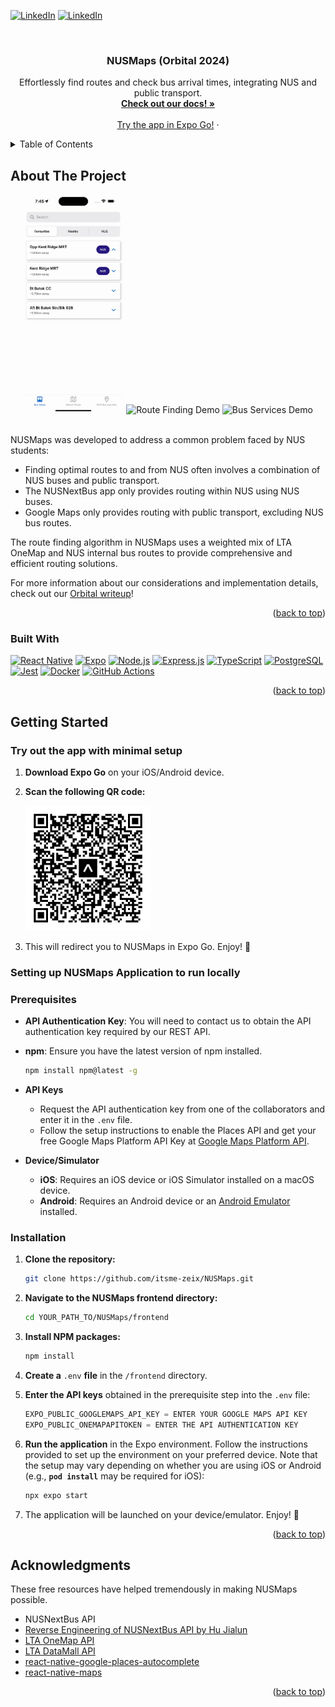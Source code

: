 <!-- Improved compatibility of back to top link: See: https://github.com/othneildrew/Best-README-Template/pull/73 -->
<a id="readme-top"></a>
<!--
*** Thanks for checking out the Best-README-Template. If you have a suggestion
*** that would make this better, please fork the repo and create a pull request
*** or simply open an issue with the tag "enhancement".
*** Don't forget to give the project a star!
*** Thanks again! Now go create something AMAZING! :D
-->



<!-- PROJECT SHIELDS -->
<!--
*** I'm using markdown "reference style" links for readability.
*** Reference links are enclosed in brackets [ ] instead of parentheses ( ).
*** See the bottom of this document for the declaration of the reference variables
*** for contributors-url, forks-url, etc. This is an optional, concise syntax you may use.
*** https://www.markdownguide.org/basic-syntax/#reference-style-links
-->
<!-- [![Contributors][contributors-shield]][contributors-url
[![Forks][forks-shield]][forks-url]
[![Stargazers][stars-shield]][stars-url]
[![Issues][issues-shield]][issues-url]
[![MIT License][license-shield]][license-url] -->
[![LinkedIn][ly-linkedin-shield]][ly-linkedin-url] 
[![LinkedIn][sr-linkedin-shield]][sr-linkedin-url] 

<!-- PROJECT LOGO -->
<br />
<div align="center">
  <!-- <a href="https://github.com/othneildrew/Best-README-Template">
    <img src="images/logo.png" alt="Logo" width="80" height="80">
  </a> -->

  <h3 align="center">NUSMaps (Orbital 2024)</h3>

  <p align="center">
    Effortlessly find routes and check bus arrival times, integrating NUS and public transport.
    <br />
    <a href="https://docs.google.com/document/d/1OixiEyLXQwfd-JoF3s_XRjfoQGEu8IjpKqIKieb5gWw/edit"><strong>Check out our docs! »</strong></a>
    <br />
    <br />
    <a href="#expo-go-section">Try the app in Expo Go!</a>
    ·
  </p>
</div>



<!-- TABLE OF CONTENTS -->
<details>
  <summary>Table of Contents</summary>
  <ol>
    <li>
      <a href="#about-the-project">About The Project</a>
      <ul>
        <li><a href="#built-with">Built With</a></li>
      </ul>
    </li>
    <li>
      <a href="#getting-started">Getting Started</a>
      <ul>
        <li><a href="#prerequisites">Prerequisites</a></li>
        <li><a href="#installation">Installation</a></li>
      </ul>
    </li>
    <li><a href="#usage">Usage</a></li>
    <!-- <li><a href="#roadmap">Roadmap</a></li>
    <li><a href="#contributing">Contributing</a></li>
    <li><a href="#license">License</a></li>
    <li><a href="#contact">Contact</a></li> -->
    <li><a href="#acknowledgments">Acknowledgments</a></li>
  </ol>
</details>



<!-- ABOUT THE PROJECT -->
## About The Project

<div align="center">
<img src="./README-assets/busStopsDemo.gif" alt="Bus Stops Demo" style="width: 32%;">
<img src="./README-assets/routeFindingDemo.gif" alt="Route Finding Demo" style="width: 32%;">
  <img src="./README-assets/busServicesDemo.gif" alt="Bus Services Demo" style="width: 32%;">
</div>
<br>

NUSMaps was developed to address a common problem faced by NUS students: 
* Finding optimal routes to and from NUS often involves a combination of NUS buses and public transport.
* The NUSNextBus app only provides routing within NUS using NUS buses.
* Google Maps only provides routing with public transport, excluding NUS bus routes.

The route finding algorithm in NUSMaps uses a weighted mix of LTA OneMap and NUS internal bus routes to provide comprehensive and efficient routing solutions.

For more information about our considerations and implementation details, check out our [Orbital writeup](https://docs.google.com/document/d/1OixiEyLXQwfd-JoF3s_XRjfoQGEu8IjpKqIKieb5gWw/edit)!

<p align="right">(<a href="#readme-top">back to top</a>)</p>



### Built With 

[![React Native][ReactNative.js]][ReactNative-url]
[![Expo][Expo.js]][Expo-url]
[![Node.js][Node.js]][Node-url]
[![Express.js][Express.js]][Express-url]
[![TypeScript][TypeScript]][TypeScript-url]
[![PostgreSQL][PostgreSQL]][PostgreSQL-url]
[![Jest][Jest]][Jest-url]
[![Docker][Docker]][Docker-url]
[![GitHub Actions][GitHubActions]][GitHubActions-url]


<p align="right">(<a href="#readme-top">back to top</a>)</p>



<!-- GETTING STARTED -->
## Getting Started
<a id="expo-go-section"></a>
### Try out the app with minimal setup
1) **Download Expo Go** on your iOS/Android device.

2) **Scan the following QR code:**  <br>

    <img src="./README-assets/expogo-qrcode.png" alt="Expo Go QR Code" width="200" height="200">

3) This will redirect you to NUSMaps in Expo Go. Enjoy! 🎉

### Setting up NUSMaps Application to run locally
### Prerequisites
* **API Authentication Key**: You will need to contact us to obtain the API authentication key required by our REST API.

* **npm**: Ensure you have the latest version of npm installed.
  ```sh
  npm install npm@latest -g
* **API Keys**
  * Request the API authentication key from one of the collaborators and enter it in the `.env` file.
  * Follow the setup instructions to enable the Places API and get your free Google Maps Platform API Key at [Google Maps Platform API](https://developers.google.com/maps/documentation/places/web-service/overview).
* **Device/Simulator**
  * **iOS**: Requires an iOS device or iOS Simulator installed on a macOS device.
  * **Android**: Requires an Android device or an [Android Emulator](https://developer.android.com/studio/run/emulator) installed.

### Installation
1. **Clone the repository:**
   ```sh
   git clone https://github.com/itsme-zeix/NUSMaps.git
   ```
2. **Navigate to the NUSMaps frontend directory:**
   ```sh
   cd YOUR_PATH_TO/NUSMaps/frontend
   ```
3. **Install NPM packages:**
   ```sh
   npm install
   ```
4. **Create a** `.env` **file** in the `/frontend` directory.

5. **Enter the API keys** obtained in the prerequisite step into the `.env` file:
   ```js
   EXPO_PUBLIC_GOOGLEMAPS_API_KEY = ENTER YOUR GOOGLE MAPS API KEY
   EXPO_PUBLIC_ONEMAPAPITOKEN = ENTER THE API AUTHENTICATION KEY
   ```
6. **Run the application** in the Expo environment. Follow the instructions provided to set up the environment on your preferred device. Note that the setup may vary depending on whether you are using iOS or Android (e.g., **`pod install`** may be required for iOS):
   ```sh
   npx expo start
   ```
7. The application will be launched on your device/emulator. Enjoy! 🎉

<p align="right">(<a href="#readme-top">back to top</a>)</p>

<!-- USAGE EXAMPLES 
## Usage

Use this space to show useful examples of how a project can be used. Additional screenshots, code examples and demos work well in this space. You may also link to more resources.

_For more examples, please refer to the [Documentation](https://example.com)_

<p align="right">(<a href="#readme-top">back to top</a>)</p>
-->


<!-- ROADMAP
## Roadmap2 

- [x] Add Changelog
- [x] Add back to top links
- [ ] Add Additional Templates w/ Examples
- [ ] Add "components" document to easily copy & paste sections of the readme
- [ ] Multi-language Support
    - [ ] Chinese
    - [ ] Spanish

See the [open issues](https://github.com/othneildrew/Best-README-Template/issues) for a full list of proposed features (and known issues).

<p align="right">(<a href="#readme-top">back to top</a>)</p>
-->


<!-- CONTRIBUTING 
## Contributing

Contributions are what make the open source community such an amazing place to learn, inspire, and create. Any contributions you make are **greatly appreciated**.

If you have a suggestion that would make this better, please fork the repo and create a pull request. You can also simply open an issue with the tag "enhancement".
Don't forget to give the project a star! Thanks again!

1. Fork the Project
2. Create your Feature Branch (`git checkout -b feature/AmazingFeature`)
3. Commit your Changes (`git commit -m 'Add some AmazingFeature'`)
4. Push to the Branch (`git push origin feature/AmazingFeature`)
5. Open a Pull Request

<p align="right">(<a href="#readme-top">back to top</a>)</p>
-->


<!-- LICENSE
## License

Distributed under the MIT License. See `LICENSE.txt` for more information.

<p align="right">(<a href="#readme-top">back to top</a>)</p>
-->


<!-- CONTACT 
## Contact

Your Name - [@your_twitter](https://twitter.com/your_username) - email@example.com

Project Link: [https://github.com/your_username/repo_name](https://github.com/your_username/repo_name)

<p align="right">(<a href="#readme-top">back to top</a>)</p>
-->


<!-- ACKNOWLEDGMENTS -->
## Acknowledgments

These free resources have helped tremendously in making NUSMaps possible.

* NUSNextBus API
* [Reverse Engineering of NUSNextBus API by Hu Jialun](https://github.com/SuibianP/nus-nextbus-new-api)
* [LTA OneMap API](https://www.onemap.gov.sg/)
* [LTA DataMall API](https://datamall.lta.gov.sg/content/datamall/en.html)
* [react-native-google-places-autocomplete](https://github.com/FaridSafi/react-native-google-places-autocomplete)
* [react-native-maps](https://github.com/react-native-maps/react-native-maps)

<p align="right">(<a href="#readme-top">back to top</a>)</p>



<!-- MARKDOWN LINKS & IMAGES -->
<!-- https://www.markdownguide.org/basic-syntax/#reference-style-links -->
[contributors-shield]: https://img.shields.io/github/contributors/othneildrew/Best-README-Template.svg?style=for-the-badge
[contributors-url]: https://github.com/ZShunRen
[forks-shield]: https://img.shields.io/github/forks/othneildrew/Best-README-Template.svg?style=for-the-badge
[forks-url]: https://github.com/othneildrew/Best-README-Template/network/members
[stars-shield]: https://img.shields.io/github/stars/othneildrew/Best-README-Template.svg?style=for-the-badge
[stars-url]: https://github.com/othneildrew/Best-README-Template/stargazers
[issues-shield]: https://img.shields.io/github/issues/othneildrew/Best-README-Template.svg?style=for-the-badge
[issues-url]: https://github.com/othneildrew/Best-README-Template/issues
[license-shield]: https://img.shields.io/github/license/othneildrew/Best-README-Template.svg?style=for-the-badge
[license-url]: https://github.com/othneildrew/Best-README-Template/blob/master/LICENSE.txt
[product-screenshot]: images/screenshot.png
[ReactNative.js]: https://img.shields.io/badge/react--native-20232A?style=for-the-badge&logo=react&logoColor=61DAFB
[ReactNative-url]: https://reactnative.dev/
[Expo.js]: https://img.shields.io/badge/expo-000020?style=for-the-badge&logo=expo&logoColor=white
[Expo-url]: https://expo.dev/
[Node.js]: https://img.shields.io/badge/Node.js-339933?style=for-the-badge&logo=node.js&logoColor=white
[Node-url]: https://nodejs.org/
[Express.js]: https://img.shields.io/badge/express.js-F7E02A?style=for-the-badge&logo=express&logoColor=000000
[Express-url]: https://expressjs.com/
[TypeScript]: https://img.shields.io/badge/TypeScript-3178C6?style=for-the-badge&logo=typescript&logoColor=white
[TypeScript-url]: https://www.typescriptlang.org/
[PostgreSQL]: https://img.shields.io/badge/PostgreSQL-4169E1?style=for-the-badge&logo=postgresql&logoColor=white
[PostgreSQL-url]: https://www.postgresql.org/
[Jest]: https://img.shields.io/badge/Jest-C21325?style=for-the-badge&logo=jest&logoColor=white
[Jest-url]: https://jestjs.io/
[Docker]: https://img.shields.io/badge/Docker-2496ED?style=for-the-badge&logo=docker&logoColor=white
[Docker-url]: https://www.docker.com/
[GitHubActions]: https://img.shields.io/badge/GitHub%20Actions-2088FF?style=for-the-badge&logo=github%20actions&logoColor=white
[GitHubActions-url]: https://github.com/features/actions
[ly-linkedin-shield]: https://img.shields.io/badge/-LeYew-black.svg?style=for-the-badge&logo=linkedin&colorB=004182
[ly-linkedin-url]: https://www.linkedin.com/in/leyewtan/
[sr-linkedin-shield]: https://img.shields.io/badge/-ShunRen-black.svg?style=for-the-badge&logo=linkedin&colorB=004182
[sr-linkedin-url]: https://www.linkedin.com/in/zheng-shun-ren-43b919249/
